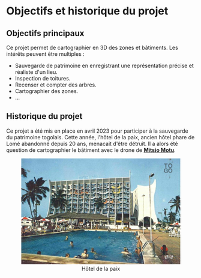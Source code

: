 # Objectifs et historique du projet


## Objectifs principaux

Ce projet permet de cartographier en 3D des zones et bâtiments. Les intérêts peuvent être multiples : 
- Sauvegarde de patrimoine en enregistrant une représentation précise et réaliste d'un lieu.
- Inspection de toitures.
- Recenser et compter des arbres.
- Cartographier des zones.
- ...

## Historique du projet

Ce projet a été mis en place en avril 2023 pour participer à la sauvegarde du patrimoine togolais. Cette année, l'hôtel de la paix, ancien hôtel phare de Lomé abandonné depuis 20 ans, menacait d'être détruit. Il a alors été question de cartographier le bâtiment avec le drone de **[Mitsio Motu](https://www.mitsiomotu.com/)**. 

<figure align="center">
    <img src="../images/hdp_original_picture.jpg" | width=500/>
    <figcaption>Hôtel de la paix</figcaption>
</figure>
